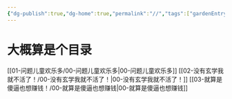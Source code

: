 ```yaml
---
{"dg-publish":true,"dg-home":true,"permalink":"//","tags":["gardenEntry"],"dgPassFrontmatter":true,"created":"2024-11-30T14:08:00.847+08:00","updated":"2024-11-30T17:48:41.952+08:00"}
---
```


# 大概算是个目录

[[01-问题儿童欢乐多/00-问题儿童欢乐多\|00-问题儿童欢乐多]]
[[02-没有玄学我就不活了！/00-没有玄学我就不活了！\|00-没有玄学我就不活了！]]
[[03-就算是傻逼也想赚钱！/00-就算是傻逼也想赚钱\|00-就算是傻逼也想赚钱]]


